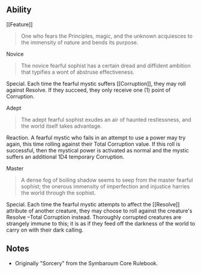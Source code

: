 ## Ability
[[Feature]]

> One who fears the Principles, magic, and the unknown acquiesces to the immensity of nature and bends its purpose.

Novice
> The novice fearful sophist has a certain dread and diffident ambition that typifies a wont of abstruse effectiveness.

Special. Each time the fearful mystic suffers [[Corruption]], they may roll against Resolve. If they succeed, they only receive one (1) point of Corruption.

Adept
> The adept fearful sophist exudes an air of haunted restlessness, and the world itself takes advantage.

Reaction. A fearful mystic who fails in an attempt to use a power may try again, this time rolling against their Total Corruption value. If this roll is successful, then the mystical power is activated as normal and the mystic suffers an additional 1D4 temporary Corruption.

Master
> A dense fog of boiling shadow seems to seep from the master fearful sophist; the onerous immensity of imperfection and injustice harries the world through the sophist.

Special. Each time the fearful mystic attempts to affect the [[Resolve]] attribute of another creature, they may choose to roll against the creature's Resolve –Total Corruption instead. Thoroughly corrupted creatures are strangely immune to this; it is as if they feed off the darkness of the world to carry on with their dark calling.
## Notes
* Originally "Sorcery" from the Symbaroum Core Rulebook.